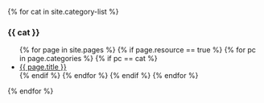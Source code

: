 {% for cat in site.category-list %}
### {{ cat }}
<ul>
  {% for page in site.pages %}
      {% if page.resource == true %}
            {% for pc in page.categories %}
                    {% if pc == cat %}
                              <li><a href="{{ page.url }}">{{ page.title }}</a></li>
                    {% endif %}   <!-- cat-match-p -->
            {% endfor %}  <!-- page-category -->
      {% endif %}   <!-- resource-p -->
    {% endfor %}  <!-- page -->
</ul>
{% endfor %}  <!-- cat -->
